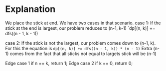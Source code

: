 # Explanation

We place the stick at end. We have two cases in that scenario.
case 1: 
If the stick at the end is largest, our problem reduces to (n-1, k-1)
`dp[(n, k)] += dfs((n - 1, k - 1))

case 2: If the stick is not the largest, our problem comes down to (n-1, k).
For this the equation is
`dp[(n, k)] += dfs((n - 1, k)) * (n - 1)`
Extra (n-1) comes from the fact that all sticks not equal to largets stick will be (n-1)

Edge case 1
if n == k, return 1;
Edge case 2
if k == 0, return 0;